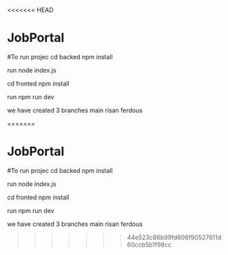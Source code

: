 <<<<<<< HEAD
# JobPortal
#To run projec
cd backed
npm install

run
node index.js

cd fronted
npm install

run
npm run dev

we have created 3 branches
main
risan 
ferdous

=======
# JobPortal
#To run projec
cd backed
npm install

run
node index.js

cd fronted
npm install

run
npm run dev

we have created 3 branches
main
risan 
ferdous

>>>>>>> 44e523c86b99fd606f90527611d60ccb5b1f98cc
